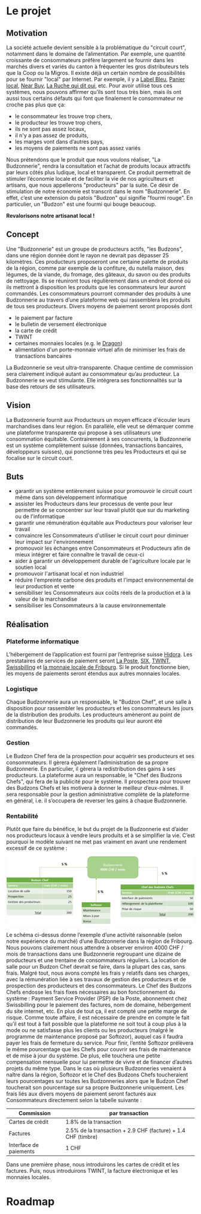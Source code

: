 # Le projet

## Motivation

La société actuelle devient sensible à la problématique du "circuit court", notamment dans le domaine de l’alimentation. Par exemple, une quantité croissante de consommateurs préfère largement se fournir dans les marchés divers et variés du canton à fréquenter les gros distributeurs tels que la Coop ou la Migros. Il existe déjà un certain nombre de possibilités pour se fournir "local" par Internet. Par exemple, il y a <a href="https://labelbleu.ch/" target="_blank">Label Bleu</a>, <a href="https://www.panierlocal.ch/" target="_blank">Panier local</a>, <a href="http://near-buy.ch" target="_blank">Near Buy</a>, <a href="https://ruchequiditoui.ch/" target="_blank">La Ruche qui dit oui</a>, etc. Pour avoir utilisé tous ces systèmes, nous pouvons affirmer qu’ils sont tous très bien, mais ils ont aussi tous certains défauts qui font que finalement le consommateur ne croche pas plus que ça:
* le consommateur les trouve trop chers, 
* le producteur les trouve trop chers, 
* ils ne sont pas assez locaux, 
* il n'y a pas assez de produits, 
* les marges vont dans d’autres pays, 
* les moyens de paiements ne sont pas assez variés

Nous prétendons que le produit que nous voulons réaliser, "La Budzonnerie", rendra la consultation et l’achat de produits locaux attractifs par leurs côtés plus ludique, local et transparent. Ce produit permettrait de stimuler l’économie locale et de faciliter la vie de nos agriculteurs et artisans, que nous appellerons "producteurs" par la suite. Ce désir de stimulation de notre économie est transcrit dans le nom "Budzonnerie". En effet, c’est une extension du patois "Budzon" qui signifie "fourmi rouge". En particulier, un "Budzon" est une fourmi qui bouge beaucoup.

**Revalorisons notre artisanat local !**

## Concept

Une "Budzonnerie" est un groupe de producteurs actifs, "les Budzons", dans une région donnée dont le rayon ne devrait pas dépasser 25 kilomètres. Ces producteurs proposeront une certaine palette de produits de la région, comme par exemple de la confiture, du nutella maison, des légumes, de la viande, du fromage, des gâteaux, du savon ou des produits de nettoyage. Ils se réuniront tous régulièrement dans un endroit donné où ils mettront à disposition les produits que les consommateurs leur auront commandés. 
Les consommateurs pourront commander des produits à une Budzonnerie au travers d’une plateforme web qui rassemblera les produits de tous ses producteurs. Divers moyens de paiement seront proposés dont 

* le paiement par facture
* le bulletin de versement électronique
* la carte de crédit
* TWINT
* certaines monnaies locales (e.g. le <a href="http://www.mlc-fribourg.ch" target="_blank">Dragon</a>)
* alimentation d'un porte-monnaie virtuel afin de minimiser les frais de transactions bancaires

La Budzonnerie se veut ultra-transparente. Chaque centime de commission sera clairement indiqué autant au consommateur qu’au producteur. La Budzonnerie se veut stimulante. Elle intégrera ses fonctionnalités sur la base des retours de ses utilisateurs. 

## Vision

La Budzonnerie fournit aux Producteurs un moyen efficace d'écouler leurs marchandises dans leur région. En parallèle, elle veut se démarquer comme une plateforme transparente qui propose à ses utilisateurs une consommation équitable. Contrairement à ses concurrents, la Budzonnerie est un système complètement suisse (données, transactions bancaires, développeurs suisses), qui ponctionne très peu les Producteurs et qui se focalise sur le circuit court.

## Buts

* garantir un système entièrement suisse pour promouvoir le circuit court même dans son développement informatique
* assister les Producteurs dans leur processus de vente pour leur permettre de se concentrer sur leur travail plutôt que sur du marketing ou de l'informatique
* garantir une rémunération équitable aux Producteurs pour valoriser leur travail
* convaincre les Consommateurs d'utiliser le circuit court pour diminuer leur impact sur l'environnement
* promouvoir les échanges entre Consommateurs et Producteurs afin de mieux intégrer et faire connaître le travail de ceux-ci
* aider à garantir un développement durable de l'agriculture locale par le soutien local
* promouvoir l'artisanat local et non industriel
* réduire l'empreinte carbone des produits et l'impact environnemental de leur production et vente
* sensibiliser les Consommateurs aux coûts réels de la production et à la valeur de la marchandise 
* sensibiliser les Consommateurs à la cause environnementale

## Réalisation

### Plateforme informatique

L’hébergement de l’application est fourni par l’entreprise suisse <a href="http://www.hidora.com" target="_blank">Hidora</a>. Les prestataires de services de paiement seront <a href="http://www.post.ch/fr" target="_blank">La Poste</a>, <a href="https://www.six-payment-services.com" target="_blank">SIX</a>, <a href="https://www.twint.ch/fr" target="_blank">TWINT</a>, <a href="https://www.swissbilling.ch/fr/" target="_blank">Swissbilling</a> et <a href="http://www.mlc-fribourg.ch" target="_blank">la monnaie locale de Fribourg</a>. Si le produit fonctionne bien, les moyens de paiements seront étendus aux autres monnaies locales.

### Logistique

Chaque Budzonnerie aura un responsable, le "Budzon Chef", et une salle à disposition pour rassembler les producteurs et les consommateurs les jours de la distribution des produits. Les producteurs amèneront au point de distribution de leur Budzonnerie les produits qui leur auront été commandés.

### Gestion

Le Budzon Chef fera de la prospection pour acquérir ses producteurs et ses consommateurs. Il gèrera également l’administration de sa propre Budzonnerie. En particulier, il gèrera la redistribution des gains à ses producteurs.
La plateforme aura un responsable, le "Chef des Budzons Chefs", qui fera de la publicité pour le système. Il prospectera pour trouver des Budzons Chefs et les motivera à donner le meilleur d’eux-mêmes. Il sera responsable pour la gestion administrative complète de la plateforme en général, i.e. il s’occupera de reverser les gains à chaque Budzonnerie.

### Rentabilité

Plutôt que faire du bénéfice, le but du projet de la Budzonnerie est d’aider nos producteurs locaux à vendre leurs produits et à se simplifier la vie. C’est pourquoi le modèle suivant ne met pas vraiment en avant une rendement excessif de ce système :

![Rentabilité](/assets/img/rentabilite.png)

Le schéma ci-dessus donne l’exemple d’une activité raisonnable (selon notre expérience du marché) d’une Budzonnerie dans la région de Fribourg. Nous pouvons clairement nous attendre à observer environ 4000 CHF / mois de transactions dans une Budzonnerie regroupant une dizaine de producteurs et une trentaine de consommateurs réguliers. La location de salle pour un Budzon Chef devrait se faire, dans la plupart des cas, sans frais. Malgré tout, nous avons compté les frais y relatifs dans ses charges, avec la rémunération liée à ses travaux de gestion des producteurs et de prospection des producteurs et des consommateurs. 
Le Chef des Budzons Chefs endosse les frais fixes nécessaires au bon fonctionnement du système : Payment Service Provider (PSP) de la Poste, abonnement chez Swissbilling pour le paiement des factures, nom de domaine, hébergement du site internet, etc. En plus de tout ça, il est compté une petite marge de risque. Comme toute affaire, il est nécessaire de prendre en compte le fait qu’il est tout à fait possible que la plateforme ne soit tout à coup plus à la mode ou ne satisfasse plus les clients ou les producteurs (malgré le programme de maintenance proposé par Softozor), auquel cas il faudra payer les frais de fermeture du service. 
Pour finir, l’entité Softozor prélèvera le même pourcentage que les Chefs pour couvrir ses frais de maintenance et de mise à jour du système. De plus, elle touchera une petite compensation mensuelle pour lui permettre de vivre et de financer d’autres projets du même type.
Dans le cas où plusieurs Budzonneries venaient à naître dans la région, Softozor et le Chef des Budzons Chefs toucheraient leurs pourcentages sur toutes les Budzonneries alors que le Budzon Chef toucherait son pourcentage sur sa propre Budzonnerie uniquement. 
Les frais liés aux divers moyens de paiement seront facturés aux Consommateurs directement selon la tabelle suivante :

| Commission             | par transaction                                               |
| ---------------------- | ------------------------------------------------------------- |
| Cartes de crédit       | 1.8% de la transaction                                        |
| Factures               | 2.5% de la transaction + 2.9 CHF (facture) + 1.4 CHF (timbre) |
| Interface de paiements | 1 CHF                                                         |

Dans une première phase, nous introduirons les cartes de crédit et les factures. Puis, nous introduirons TWINT, la facture électronique et les monnaies locales.

# Roadmap
